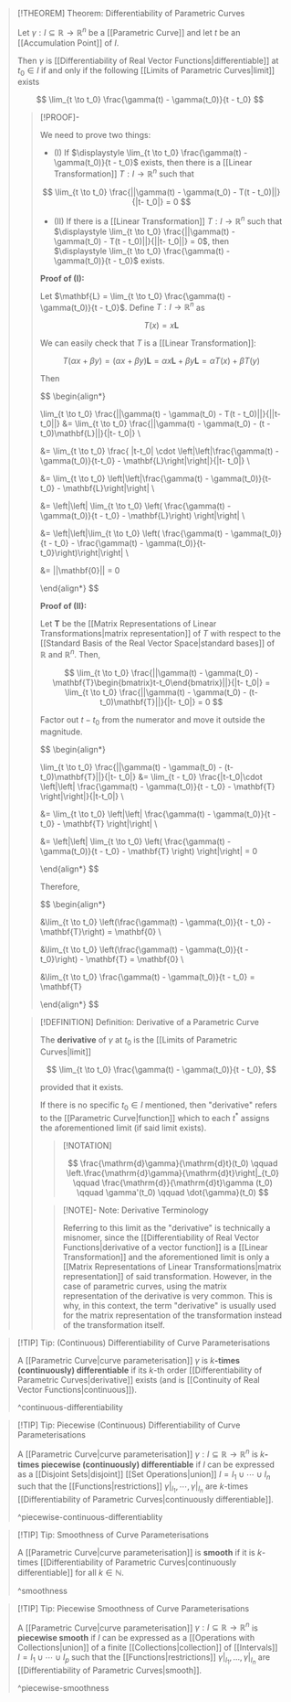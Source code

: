 >[!THEOREM] Theorem: Differentiability of Parametric Curves
>
>Let $\gamma: I \subseteq \mathbb{R} \to \mathbb{R}^n$ be a [[Parametric Curve]] and let $t$ be an [[Accumulation Point]] of $I$.
>
>Then $\gamma$ is [[Differentiability of Real Vector Functions|differentiable]] at $t_0 \in I$ if and only if the following [[Limits of Parametric Curves|limit]] exists
>
>$$
>\lim_{t \to t_0} \frac{\gamma(t) - \gamma(t_0)}{t - t_0}
>$$
>
>>[!PROOF]-
>>
>>We need to prove two things:
>>
>>- (I) If $\displaystyle \lim_{t \to t_0} \frac{\gamma(t) - \gamma(t_0)}{t - t_0}$ exists, then there is a [[Linear Transformation]] $T: I \to \mathbb{R}^n$ such that 
>>
>>$$
>>\lim_{t \to t_0} \frac{||\gamma(t) - \gamma(t_0) - T(t - t_0)||}{|t- t_0|} = 0
>>$$
>>
>>- (II) If there is a [[Linear Transformation]] $T: I \to \mathbb{R}^n$ such that $\displaystyle \lim_{t \to t_0} \frac{||\gamma(t) - \gamma(t_0) - T(t - t_0)||}{||t- t_0||} = 0$, then $\displaystyle \lim_{t \to t_0} \frac{\gamma(t) - \gamma(t_0)}{t - t_0}$ exists.
>>
>>**Proof of (I):**
>>
>>Let $\mathbf{L} = \lim_{t \to t_0} \frac{\gamma(t) - \gamma(t_0)}{t - t_0}$. Define $T: I \to \mathbb{R}^n$ as
>>
>>$$
>>T(x) = x\mathbf{L}
>>$$
>>
>>We can easily check that $T$ is a [[Linear Transformation]]:
>>
>>$$
>>T(\alpha x + \beta y) = (\alpha x + \beta y)\mathbf{L} = \alpha x \mathbf{L} + \beta y \mathbf{L} = \alpha T(x) + \beta T(y)
>>$$
>>
>>Then
>>
>>$$
>>\begin{align*}
>>
>>\lim_{t \to t_0} \frac{||\gamma(t) - \gamma(t_0) - T(t - t_0)||}{||t- t_0||} &= \lim_{t \to t_0} \frac{||\gamma(t) - \gamma(t_0) - (t - t_0)\mathbf{L}||}{|t- t_0|} \\
>>
>>&= \lim_{t \to t_0} \frac{ |t-t_0| \cdot \left|\left|\frac{\gamma(t) - \gamma(t_0)}{t-t_0} - \mathbf{L}\right|\right|}{|t- t_0|} \\
>>
>>&= \lim_{t \to t_0} \left|\left|\frac{\gamma(t) - \gamma(t_0)}{t-t_0} - \mathbf{L}\right|\right| \\
>>
>>&= \left|\left| \lim_{t \to t_0} \left( \frac{\gamma(t) - \gamma(t_0)}{t - t_0} - \mathbf{L}\right) \right|\right| \\
>>
>>&= \left|\left|\lim_{t \to t_0} \left( \frac{\gamma(t) - \gamma(t_0)}{t - t_0} - \frac{\gamma(t) - \gamma(t_0)}{t-t_0}\right)\right|\right| \\
>>
>>&= ||\mathbf{0}|| = 0
>>
>>\end{align*}
>>$$
>>
>>
>>**Proof of (II):**
>>
>>Let $\mathbf{T}$ be the [[Matrix Representations of Linear Transformations|matrix representation]] of $T$ with respect to the [[Standard Basis of the Real Vector Space|standard bases]] of $\mathbb{R}$ and $\mathbb{R}^n$. Then,
>>
>>$$
>>\lim_{t \to t_0} \frac{||\gamma(t) - \gamma(t_0) - \mathbf{T}\begin{bmatrix}t-t_0\end{bmatrix}||}{|t- t_0|} = \lim_{t \to t_0} \frac{||\gamma(t) - \gamma(t_0) - (t-t_0)\mathbf{T}||}{|t- t_0|} = 0
>>$$
>>
>>Factor out $t-t_0$ from the numerator and move it outside the magnitude.
>>
>>$$
>>\begin{align*}
>>
>>\lim_{t \to t_0} \frac{||\gamma(t) - \gamma(t_0) - (t-t_0)\mathbf{T}||}{|t- t_0|} &= \lim_{t - t_0} \frac{|t-t_0|\cdot \left|\left| \frac{\gamma(t) - \gamma(t_0)}{t - t_0} - \mathbf{T} \right|\right|}{|t-t_0|} \\ 
>>
>>&= \lim_{t \to t_0} \left|\left| \frac{\gamma(t) - \gamma(t_0)}{t - t_0} - \mathbf{T} \right|\right| \\ 
>>
>>&= \left|\left| \lim_{t \to t_0} \left( \frac{\gamma(t) - \gamma(t_0)}{t - t_0} - \mathbf{T} \right) \right|\right| = 0
>>
>>\end{align*}
>>$$
>>
>>Therefore,
>>
>>$$
>>\begin{align*}
>>
>>&\lim_{t \to t_0} \left(\frac{\gamma(t) - \gamma(t_0)}{t - t_0} - \mathbf{T}\right) = \mathbf{0} \\
>>
>>&\lim_{t \to t_0} \left(\frac{\gamma(t) - \gamma(t_0)}{t - t_0}\right) - \mathbf{T} = \mathbf{0} \\
>>
>>&\lim_{t \to t_0} \frac{\gamma(t) - \gamma(t_0)}{t - t_0} = \mathbf{T}
>>
>>\end{align*}
>>$$
>>
>
>>[!DEFINITION] Definition: Derivative of a Parametric Curve
>>
>>The **derivative** of $\gamma$ at $t_0$ is the [[Limits of Parametric Curves|limit]]
>>
>>$$
>>\lim_{t \to t_0} \frac{\gamma(t) - \gamma(t_0)}{t - t_0},
>>$$
>>
>>provided that it exists.
>>
>>If there is no specific $t_0 \in I$ mentioned, then "derivative" refers to the [[Parametric Curve|function]] which to each $t^\ast$ assigns the aforementioned limit (if said limit exists).
>>
>>>[!NOTATION]
>>>
>>>$$
>>>\frac{\mathrm{d}\gamma}{\mathrm{d}t}(t_0) \qquad \left.\frac{\mathrm{d}\gamma}{\mathrm{d}t}\right|_{t_0} \qquad \frac{\mathrm{d}}{\mathrm{d}t}\gamma (t_0) \qquad \gamma'(t_0) \qquad \dot{\gamma}(t_0)
>>>$$
>>>
>>
>>>[!NOTE]- Note: Derivative Terminology
>>>
>>>Referring to this limit as the "derivative" is technically a misnomer, since the [[Differentiability of Real Vector Functions|derivative of a vector function]] is a [[Linear Transformation]] and the aforementioned limit is only a [[Matrix Representations of Linear Transformations|matrix representation]] of said transformation. However, in the case of parametric curves, using the matrix representation of the derivative is very common. This is why, in this context, the term "derivative" is usually used for the matrix representation of the transformation instead of the transformation itself.
>>>
>>
>

>[!TIP] Tip: (Continuous) Differentiability of Curve Parameterisations
>
>A [[Parametric Curve|curve parameterisation]] $\gamma$ is $k$**-times (continuously) differentiable** if its $k$-th order [[Differentiability of Parametric Curves|derivative]] exists (and is [[Continuity of Real Vector Functions|continuous]]).
>
>^continuous-differentiability
>

>[!TIP] Tip: Piecewise (Continuous) Differentiability of Curve Parameterisations
>
>A [[Parametric Curve|curve parameterisation]] $\gamma: I \subseteq \mathbb{R} \to \mathbb{R}^n$ is $k$**-times piecewise (continuously) differentiable** if $I$ can be expressed as a [[Disjoint Sets|disjoint]] [[Set Operations|union]] $I = I_1 \cup \cdots \cup I_n$ such that the [[Functions|restrictions]] $\gamma \big|_{I_1}, \cdots, \gamma \big|_{I_n}$ are $k$-times [[Differentiability of Parametric Curves|continuously differentiable]].
>
>^piecewise-continuous-differentiablity
>

>[!TIP] Tip: Smoothness of Curve Parameterisations
>
>A [[Parametric Curve|curve parameterisation]] is **smooth** if it is $k$-times [[Differentiability of Parametric Curves|continuously differentiable]] for all $k \in \mathbb{N}$.
>
>^smoothness
>

>[!TIP] Tip: Piecewise Smoothness of Curve Parameterisations
>
>A [[Parametric Curve|curve parameterisation]] $\gamma: I \subseteq \mathbb{R} \to \mathbb{R}^n$ is **piecewise smooth** if $I$ can be expressed as a [[Operations with Collections|union]] of a finite [[Collections|collection]] of [[Intervals]] $I = I_1 \cup \cdots \cup I_p$ such that the [[Functions|restrictions]] $\gamma \big|_{I_1}, \ldots, \gamma \big|_{I_n}$ are [[Differentiability of Parametric Curves|smooth]].
>
>^piecewise-smoothness
>